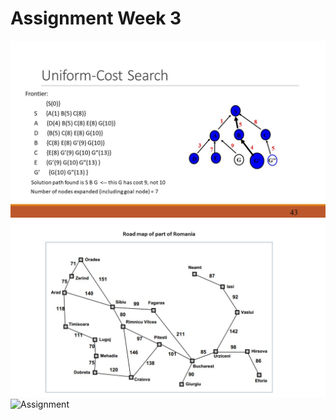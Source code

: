# Assignment Week 3

![FrontierStatus.jpg](docs/FrontierStatus.jpg)
![MapOfRomania.jpg](docs/MapOfRomania.jpg)
![Assignment](assignment.jpg)
